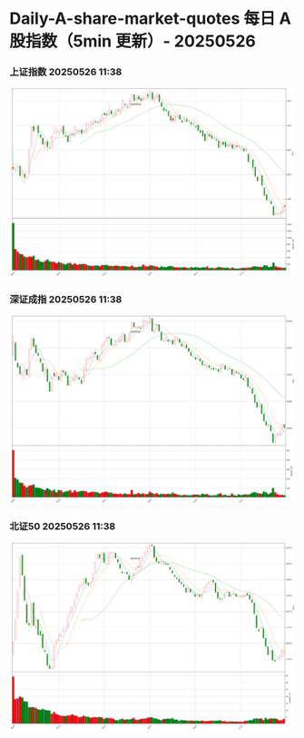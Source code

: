 
# Daily-A-share-market-quotes 每日 A 股指数（5min 更新）- 20250526

### 上证指数 20250526 11:38
![](./fig/2025/5/20250526-sh000001.png)

### 深证成指 20250526 11:38
![](./fig/2025/5/20250526-sz399001.png)

### 北证50 20250526 11:38
![](./fig/2025/5/20250526-bj899050.png)
